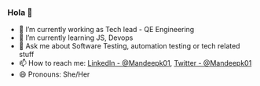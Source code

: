 ### Hola 👋

- 🔭 I’m currently working as Tech lead - QE Engineering
- 🌱 I’m currently learning JS, Devops
- 💬 Ask me about Software Testing, automation testing or tech related stuff
- 📫 How to reach me: [LinkedIn - @Mandeepk01](https://www.linkedin.com/in/mandeepk01/), 
[Twitter - @Mandeepk01](https://twitter.com/Mandeepk01)
- 😄 Pronouns: She/Her
